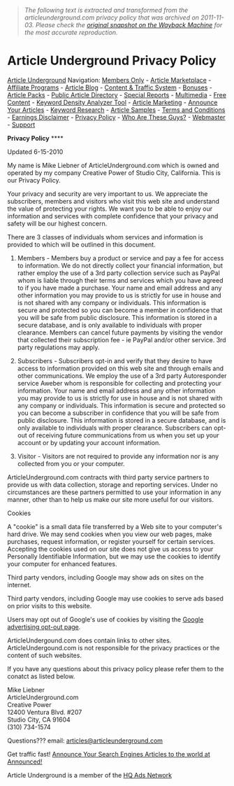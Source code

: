 > *The following text is extracted and transformed from the articleunderground.com privacy policy that was archived on 2011-11-03. Please check the [original snapshot on the Wayback Machine](https://web.archive.org/web/20111103011937id_/http%3A//www.articleunderground.com/privacy_policy.html) for the most accurate reproduction.*

# Article Underground Privacy Policy

[Article Underground](http://www.articleunderground.com/) Navigation: [Members Only](http://www.articleunderground.com/members.html) \- [Article Marketplace](http://www.articleunderground.com/marketplace/) \- [Affiliate Programs](http://www.articleunderground.com/affiliate-programs/) \- [Article Blog](http://articleblog.articleunderground.com/) \- [Content & Traffic System](http://www.articleunderground.com/content-traffic.html) \- [Bonuses](http://www.articleunderground.com/bonuses.html) \- [Article Packs](http://www.articleunderground.com/article-packs/) \- [Public Article Directory](http://www.articleunderground.com/directory/) \- [Special Reports](http://www.articleunderground.com/special-reports/) \- [Multimedia](http://www.articleunderground.com/multimedia/) \- [Free Content](https://web.archive.org/free-content/) \- [Keyword Density Analyzer Tool](http://www.articleunderground.com/webmaster/keyword-density-tool.html) \- [Article Marketing](http://www.articleunderground.com/article-marketing/) \- [Announce Your Articles](http://www.articleunderground.com/announce-articles/) \- [Keyword Research](http://www.articleunderground.com/keyword-research/) \- [Article Samples](http://www.articleunderground.com/article-samples.html) \- [Terms and Conditions](http://www.articleunderground.com/terms_and_conditions.html) \- [Earnings Disclaimer](http://www.articleunderground.com/earnings_disclaimer.html) \- [Privacy Policy](http://www.articleunderground.com/privacy_policy.html) \- [Who Are These Guys?](http://www.articleunderground.com/who-we-be.html) \- [Webmaster](http://www.articleunderground.com/webmaster/) \- [Support](http://www.articleunderground.com/support-free.html)

**Privacy Policy** ****

Updated 6-15-2010

My name is Mike Liebner of ArticleUnderground.com which is owned and operated by my company Creative Power of Studio City, California. This is our Privacy Policy.

Your privacy and security are very important to us. We appreciate the subscribers, members and visitors who visit this web site and understand the value of protecting your rights. We want you to be able to enjoy our information and services with complete confidence that your privacy and safety will be our highest concern.

There are 3 classes of individuals whom services and information is provided to which will be outlined in this document.

1) Members - Members buy a product or service and pay a fee for access to information. We do not directly collect your financial information, but rather employ the use of a 3rd party collection service such as PayPal whom is liable through their terms and services which you have agreed to if you have made a purchase. Your name and email address and any other information you may provide to us is strictly for use in house and is not shared with any company or individuals. This information is secure and protected so you can become a member in confidence that you will be safe from public disclosure. This information is stored in a secure database, and is only available to individuals with proper clearance. Members can cancel future payments by visiting the vendor that collected their subscription fee - ie PayPal and/or other service. 3rd party regulations may apply. 

2) Subscribers - Subscribers opt-in and verify that they desire to have access to information provided on this web site and through emails and other communications. We employ the use of a 3rd party Autoresponder service Aweber whom is responsible for collecting and protecting your information. Your name and email address and any other information you may provide to us is strictly for use in house and is not shared with any company or individuals. This information is secure and protected so you can become a subscriber in confidence that you will be safe from public disclosure. This information is stored in a secure database, and is only available to individuals with proper clearance. Subscribers can opt-out of receiving future communications from us when you set up your account or by updating your account information.

3) Visitor - Visitors are not required to provide any information nor is any collected from you or your computer. 

ArticleUnderground.com contracts with third party service partners to provide us with data collection, storage and reporting services. Under no circumstances are these partners permitted to use your information in any manner, other than to help us make our site more useful for our visitors. 

Cookies

A "cookie" is a small data file transferred by a Web site to your computer's hard drive. We may send cookies when you view our web pages, make purchases, request information, or register yourself for certain services. Accepting the cookies used on our site does not give us access to your Personally Identifiable Information, but we may use the cookies to identify your computer for enhanced features.

Third party vendors, including Google may show ads on sites on the internet. 

Third party vendors, including Google may use cookies to serve ads based on prior visits to this website. 

Users may opt out of Google's use of cookies by visiting the [Google advertising opt-out page](http://www.google.com/privacy_ads.html). 

ArticleUndergound.com does contain links to other sites. ArticleUndergound.com is not responsible for the privacy practices or the content of such websites. 

If you have any questions about this privacy policy please refer them to the conatct as listed below. 

Mike Liebner  
ArticleUnderground.com  
Creative Power   
12400 Ventura Blvd. #207  
Studio City, CA 91604  
(310) 734-1574 

Questions??? email: [articles@articleunderground.com](mailto:articles@articleunderground.com)

Get traffic fast! [Announce Your Search Engines Articles to the world at Announced!](http://www.announced.us/category/search-engines/)

Article Underground is a member of the [HQ Ads Network](http://www.hqads.com/)
